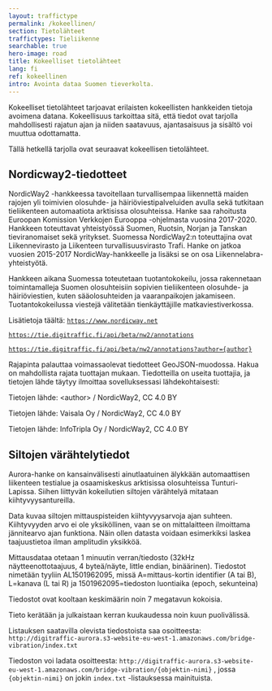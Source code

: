 ```yaml
---
layout: traffictype
permalink: /kokeellinen/
section: Tietolähteet
traffictypes: Tieliikenne
searchable: true
hero-image: road
title: Kokeelliset tietolähteet
lang: fi
ref: kokeellinen
intro: Avointa dataa Suomen tieverkolta.
---
```


Kokeelliset tietolähteet tarjoavat erilaisten kokeellisten hankkeiden tietoja avoimena datana.
Kokeellisuus tarkoittaa sitä, että tiedot ovat tarjolla mahdollisesti rajatun ajan ja niiden saatavuus, ajantasaisuus ja sisältö voi muuttua 
odottamatta.

Tällä hetkellä tarjolla ovat seuraavat kokeellisen tietolähteet.

## Nordicway2-tiedotteet

NordicWay2 -hankkeessa tavoitellaan turvallisempaa liikennettä maiden rajojen yli toimivien olosuhde- ja häiriöviestipalveluiden avulla sekä tutkitaan tieliikenteen automaatiota arktisissa olosuhteissa. Hanke saa rahoitusta Euroopan Komission Verkkojen Eurooppa -ohjelmasta vuosina 2017-2020. Hankkeen toteuttavat yhteistyössä Suomen, Ruotsin, Norjan ja Tanskan tieviranomaiset sekä yritykset. Suomessa NordicWay2:n toteuttajina ovat Liikennevirasto ja Liikenteen turvallisuusvirasto Trafi. Hanke on jatkoa vuosien 2015-2017 NordicWay-hankkeelle ja lisäksi se on osa Liikennelabra-yhteistyötä.

Hankkeen aikana Suomessa toteutetaan tuotantokokeilu, jossa rakennetaan toimintamalleja Suomen olosuhteisiin sopivien tieliikenteen olosuhde- ja häiriöviestien, kuten sääolosuhteiden ja vaaranpaikojen jakamiseen. Tuotantokokeilussa viestejä välitetään tienkäyttäjille matkaviestiverkossa.

Lisätietoja täältä: [```https://www.nordicway.net```](https://www.nordicway.net)

[```https://tie.digitraffic.fi/api/beta/nw2/annotations```](https://tie.digitraffic.fi/api/beta/nw2/annotations)

[```https://tie.digitraffic.fi/api/beta/nw2/annotations?author={author}```](https://tie.digitraffic.fi/api/beta/nw2/annotations?author={author})

Rajapinta palauttaa voimassaolevat tiedotteet GeoJSON-muodossa.  Hakua on mahdollista rajata tuottajan mukaan.  Tiedotteilla on useita tuottajia,
ja tietojen lähde täytyy ilmoittaa sovelluksessasi lähdekohtaisesti:

Tietojen lähde: \<author\> / NordicWay2, CC 4.0 BY

Tietojen lähde: Vaisala Oy / NordicWay2, CC 4.0 BY

Tietojen lähde: InfoTripla Oy / NordicWay2, CC 4.0 BY


## Siltojen värähtelytiedot

Aurora-hanke on kansainvälisesti ainutlaatuinen älykkään automaattisen liikenteen testialue ja osaamiskeskus arktisissa olosuhteissa Tunturi-Lapissa.
Siihen liittyvän kokeilutien siltojen värähtelyä mitataan kiihtyvyysantureilla.

Data kuvaa siltojen mittauspisteiden kiihtyvyysarvoja ajan suhteen. Kiihtyvyyden arvo ei ole yksiköllinen, vaan se on mittalaitteen ilmoittama jännitearvo
ajan funktiona. Näin ollen datasta voidaan esimerkiksi laskea taajuustietoa ilman amplitudin yksikköä.  

Mittausdataa otetaan 1 minuutin verran/tiedosto (32kHz näytteenottotaajuus, 4 byteä/näyte, little endian, binäärinen).
Tiedostot nimetään tyyliin AL1501962095, missä A=mittaus-kortin identifier (A tai B), L=kanava (L tai R) ja 1501962095=tiedoston luontiaika 
(epoch, sekunteina)

Tiedostot ovat kooltaan keskimäärin noin 7 megatavun kokoisia.

Tieto kerätään ja julkaistaan kerran kuukaudessa noin kuun puolivälissä.

Listauksen saatavilla olevista tiedostoista saa osoitteesta:
`http://digitraffic-aurora.s3-website-eu-west-1.amazonaws.com/bridge-vibration/index.txt`

Tiedoston voi ladata osoitteesta:
`http://digitraffic-aurora.s3-website-eu-west-1.amazonaws.com/bridge-vibration/{objektin-nimi}` , jossa `{objektin-nimi}` on jokin `index.txt` -listauksessa
 mainituista.
